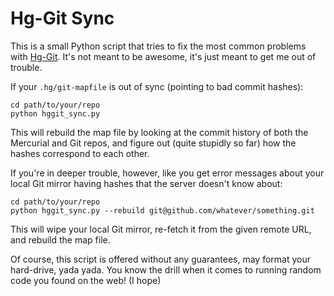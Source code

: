 
# Hg-Git Sync

This is a small Python script that tries to fix the most common problems with
[Hg-Git][1]. It's not meant to be awesome, it's just meant to get me out of
trouble.

If your `.hg/git-mapfile` is out of sync (pointing to bad commit hashes):

    cd path/to/your/repo
    python hggit_sync.py

This will rebuild the map file by looking at the commit history of both the
Mercurial and Git repos, and figure out (quite stupidly so far) how the hashes
correspond to each other.

If you're in deeper trouble, however, like you get error messages about your
local Git mirror having hashes that the server doesn't know about:

    cd path/to/your/repo
    python hggit_sync.py --rebuild git@github.com/whatever/something.git

This will wipe your local Git mirror, re-fetch it from the given remote URL, and
rebuild the map file.

Of course, this script is offered without any guarantees, may format your
hard-drive, yada yada. You know the drill when it comes to running random code
you found on the web! (I hope)


[1]: https://bitbucket.org/durin42/hg-git/src

